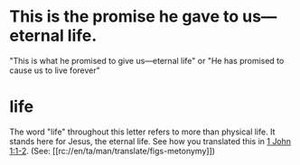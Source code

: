 # This is the promise he gave to us—eternal life.

"This is what he promised to give us—eternal life" or "He has promised to cause us to live forever"

# life

The word "life" throughout this letter refers to more than physical life. It stands here for Jesus, the eternal life. See how you translated this in [1 John 1:1-2](../01/01.md). (See: [[rc://en/ta/man/translate/figs-metonymy]])


